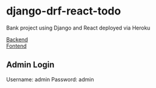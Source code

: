 # django-drf-react-todo

Bank project using Django and React deployed via Heroku

[Backend](https://bank-backend-deidra.herokuapp.com/)
<br>
[Fontend](https://axios-frontend.herokuapp.com/)

## Admin Login

Username: admin
Password: admin
